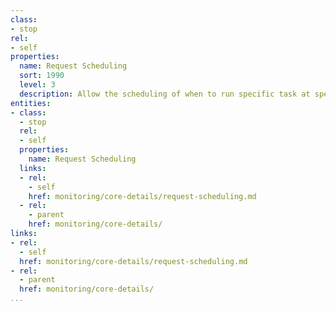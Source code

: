 ```yaml
---
class:
- stop
rel:
- self
properties:
  name: Request Scheduling
  sort: 1990
  level: 3
  description: Allow the scheduling of when to run specific task at specific time(s).
entities:
- class:
  - stop
  rel:
  - self
  properties:
    name: Request Scheduling
  links:
  - rel:
    - self
    href: monitoring/core-details/request-scheduling.md
  - rel:
    - parent
    href: monitoring/core-details/
links:
- rel:
  - self
  href: monitoring/core-details/request-scheduling.md
- rel:
  - parent
  href: monitoring/core-details/
...
```

